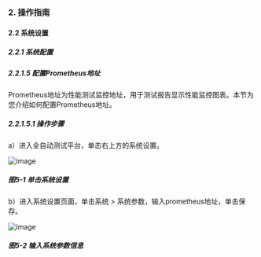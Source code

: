 ### 2. 操作指南

#### 2.2 系统设置

##### 2.2.1 系统配置

##### 2.2.1.5 配置Prometheus地址

Prometheus地址为性能测试监控地址，用于测试报告显示性能监控图表。本节为您介绍如何配置Prometheus地址。

##### 2.2.1.5.1 操作步骤

a）进入全自动测试平台，单击右上方的系统设置。

![image](https://user-images.githubusercontent.com/79617492/184813329-279e131e-a90a-434c-acd3-fffdc53b6694.png)

##### 图5-1 单击系统设置

b）进入系统设置页面，单击系统 > 系统参数，输入prometheus地址，单击保存。

![image](https://user-images.githubusercontent.com/79617492/184813350-be50d551-7f31-4d5c-9c82-40b5fff1399b.png)

##### 图5-2 输入系统参数信息
